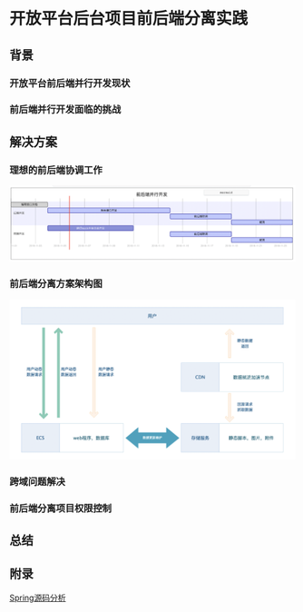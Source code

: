 # 开放平台后台项目前后端分离实践

## 背景

### 开放平台前后端并行开发现状

### 前后端并行开发面临的挑战

## 解决方案

### 理想的前后端协调工作

![An image](./../../img/softwareGantt.png)


### 前后端分离方案架构图
![An image](./../../img/cdn-architecture.png)

### 跨域问题解决

### 前后端分离项目权限控制



## 总结

## 附录
[Spring源码分析](/source/spring/)


